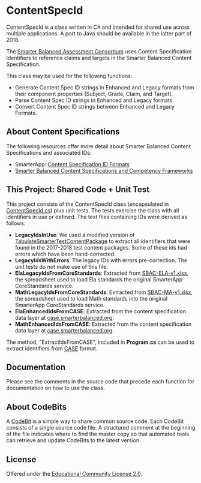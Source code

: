 # ContentSpecId
ContentSpecId is a class written in C# and intended for shared use across multiple applications. A port to Java should be available in the latter part of 2018.

The [Smarter Balanced Assessment Consortium](https://www.smarterbalanced.org) uses Content Specification Identifiers to reference claims and targets in the Smarter Balanced Content Specification. 

This class may be used for the following functions:

*  Generate Content Spec ID strings in Enhanced and Legacy formats from their component properties (Subject, Grade, Claim, and Target).
*  Parse Content Spec ID strings in Enhanced and Legacy formats.
*  Convert Content Spec ID strings between Enhanced and Legacy Formats.

## About Content Specifications

The following resources offer more detail about Smarter Balanced Content Specifications and associated IDs:

* SmarterApp: [Content Specification ID Formats](http://www.smarterapp.org/documents/ContentSpecificationIdFormats.pdf)
* [Smarter Balanced Content Specifications and Competency Frameworks](https://case.smarterbalanced.org/cfdoc/)

## This Project: Shared Code + Unit Test
This project consists of the ContentSpecId class (encapsulated in [ContentSpecId.cs](https://github.com/SmarterApp/SC_ContentSpecId/blob/master/ContentSpecId.cs)) plus unit tests. The tests exercise the class with all identifiers in use or defined. The text files containing IDs were derived as follows:

* **LegacyIdsInUse**: We used a modified version of [TabulateSmarterTestContentPackage](https://github.com/SmarterApp/TabulateSmarterTestContentPackage) to extract all identifiers that were found in the 2017-2018 test content packages. Some of these ids had errors which have been hand-corrected.
* **LegacyIdsWithErrors**: The legacy IDs with errors pre-correction. The unit tests do not make use of this file.
* **ElaLegacyIdsFromCoreStandards**: Extracted from [SBAC-ELA-v1.xlsx](https://github.com/SmarterApp/SS_CoreStandards/blob/master/Documents/Imports/SBAC-ELA-v1.xlsx), the spreadsheet used to load Ela standards the original SmarterApp CoreStandards service.
* **MathLegacyIdsFromCoreStandards**: Extracted from [SBAC-MA-v1.xlsx](https://github.com/SmarterApp/SS_CoreStandards/blob/master/Documents/Imports/SBAC-MA-V1.xlsx), the spreadsheet used to load Math standards into the original SmarterApp CoreStandards service.
* **ElaEnhancedIdsFromCASE**: Extracted from the content specification data layer at [case.smarterbalanced.org](http://case.smarterbalanced.org).
* **MathEnhancedIdsFromCASE**: Extracted from the content specification data layer at [case.smarterbalanced.org](http://case.smarterbalanced.org).

The method, "ExtractIdsFromCASE", included in **Program.cs** can be used to extract identifiers from [CASE](https://www.imsglobal.org/activity/case) format.

## Documentation
Please see the comments in the source code that precede each function for documentation on how to use the class.

## About CodeBits
A [CodeBit](http://FileMeta.org/CodeBit.html) is a simple way to share common source code. Each CodeBit consists of a single source code file. A structured comment at the beginning of the file indicates where to find the master copy so that automated tools can retrieve and update CodeBits to the latest version.

## License
Offered under the [Educational Community License 2.0](https://opensource.org/licenses/ECL-2.0).